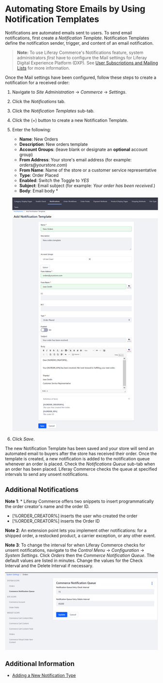 # Automating Store Emails by Using Notification Templates

Notifications are automated emails sent to users. To send email notifications, first create a _Notification Template_. Notification Templates define the notification sender, trigger, and content of an email notification.

  > **Note:** To use Liferay Commerce's Notifications feature, system administrators _first_ have to configure the Mail settings for Liferay Digital Experience Platform (DXP). See [User Subscriptions and Mailing Lists](https://help.liferay.com/hc/en-us/articles/360017896652-Installing-Liferay-DXP#configuring-mail) for more information.

Once the Mail settings have been configured, follow these steps to create a notification for a received order:

1. Navigate to _Site Administration_ → _Commerce_ → _Settings_.
2. Click the _Notifications_ tab.
3. Click the _Notification Templates_ sub-tab.
4. Click the (+) button to create a new Notification Template.
5. Enter the following:
    * **Name**: New Orders
    * **Description**: New orders template
    * **Account Groups**: (leave blank or designate an **optional** account group)
    * **From Address**: Your store's email address (for example: _orders@yourstore.com_)
    * **From Name**: Name of the store or a customer service representative
    * **Type**: Order Placed
    * **Enabled**: Switch the Toggle to _YES_
    * **Subject**: Email subject (for example: _Your order has been received._)
    * **Body**: Email body \*

    ![Notification Template](./automating-store-emails-by-using-notification-templates/images/01.png)

6. Click _Save_.

The new Notification Template has been saved and your store will send an automated email to buyers after the store has received their order. Once the template is created, a new notification is added to the notification queue whenever an order is placed. Check the _Notifications Queue_ sub-tab when an order has been placed. Liferay Commerce checks the queue at specified intervals to send any unsent notifications.

## Additional Notifications

**Note 1**: \* Liferay Commerce offers two snippets to insert programmatically the order creator's name and the order ID.

* \[%ORDER_CREATOR%\] inserts the user who created the order
* \[%ORDER_CREATOR%\] inserts the Order ID

**Note 2**: An extension point lets you implement other notifications: for a shipped order, a restocked product, a carrier exception, or any other event.

**Note 3**: To change the interval for when Liferay Commerce checks for unsent notifications, navigate to the _Control Menu_ → _Configuration_ → _System Settings_. Click _Orders_ then the _Commerce Notification Queue_. The default values are listed in minutes. Change the values for the Check Interval and the Delete Interval if necessary.

![Changing Intervals](./automating-store-emails-by-using-notification-templates/images/02.png)

## Additional Information

* [Adding a New Notification Type](../../../../developer-guide/tutorial/adding-a-new-notification-template-type/README.md)

